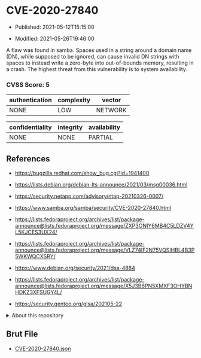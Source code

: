 # CVE-2020-27840

- Published: 2021-05-12T15:15:00

- Modified: 2021-05-26T19:46:00

A flaw was found in samba. Spaces used in a string around a domain name (DN), while supposed to be ignored, can cause invalid DN strings with spaces to instead write a zero-byte into out-of-bounds memory, resulting in a crash. The highest threat from this vulnerability is to system availability.

### CVSS Score: **5**

| authentication | complexity | vector |
| --- | --- | --- |
| NONE | LOW | NETWORK |

| confidentiality | integrity | availability |
| --- | --- | --- |
| NONE | NONE | PARTIAL |

## References

* https://bugzilla.redhat.com/show_bug.cgi?id=1941400

* https://lists.debian.org/debian-lts-announce/2021/03/msg00036.html

* https://security.netapp.com/advisory/ntap-20210326-0007/

* https://www.samba.org/samba/security/CVE-2020-27840.html

* https://lists.fedoraproject.org/archives/list/package-announce@lists.fedoraproject.org/message/ZXP3ONIY6MB4C5LDZV4YL5KJCES3UX24/

* https://lists.fedoraproject.org/archives/list/package-announce@lists.fedoraproject.org/message/VLZ74IF2N75VQSIHBL4B3P5WKWQCXSRY/

* https://www.debian.org/security/2021/dsa-4884

* https://lists.fedoraproject.org/archives/list/package-announce@lists.fedoraproject.org/message/X5J3B6PN5XMXF3OHYBNHDKZ3XFSUGY4L/

* https://security.gentoo.org/glsa/202105-22

<details>
<summary>About this repository</summary> 

  This repository is part of the project [Live Hack CVE](https://github.com/Live-Hack-CVE). Main website can be found [www.live-hack.org](https://www.live-hack.org) 
  
  Made by [Sn0wAlice](https://github.com/Sn0wAlice) for the people that care about security and need to have a feed of the latest CVEs. Hope you enjoy it, don't forget to star the repo and follow me on [Twitter](https://twitter.com/Sn0wAlice) and [Github](https://github.com/Sn0wAlice). And that is my [personnal website](https://www.alice-snow.me/)

  - [Home Page](https://github.com/Live-Hack-CVE)
  - [Framework](https://github.com/Live-Hack-CVE/cve-framework)
  - [CVE database](https://github.com/Live-Hack-CVE/full_database)
  - [Changelog](https://github.com/Live-Hack-CVE/Changelog)
</details>

## Brut File

* [CVE-2020-27840.json](https://raw.githubusercontent.com/Live-Hack-CVE/full_database/main/cves/2020/CVE-2020-27840.json)

